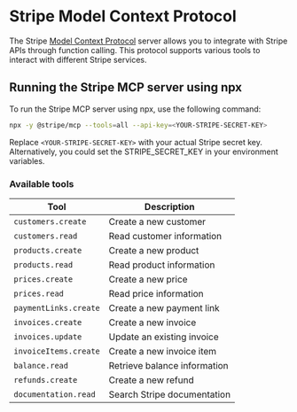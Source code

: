 # Stripe Model Context Protocol

The Stripe [Model Context Protocol](https://modelcontextprotocol.com/) server allows you to integrate with Stripe APIs through function calling. This protocol supports various tools to interact with different Stripe services.

## Running the Stripe MCP server using npx

To run the Stripe MCP server using npx, use the following command:

```bash
npx -y @stripe/mcp --tools=all --api-key=<YOUR-STRIPE-SECRET-KEY>
```

Replace `<YOUR-STRIPE-SECRET-KEY>` with your actual Stripe secret key. Alternatively, you could set the STRIPE_SECRET_KEY in your environment variables.

### Available tools

| Tool                  | Description                  |
| --------------------- | ---------------------------- |
| `customers.create`    | Create a new customer        |
| `customers.read`      | Read customer information    |
| `products.create`     | Create a new product         |
| `products.read`       | Read product information     |
| `prices.create`       | Create a new price           |
| `prices.read`         | Read price information       |
| `paymentLinks.create` | Create a new payment link    |
| `invoices.create`     | Create a new invoice         |
| `invoices.update`     | Update an existing invoice   |
| `invoiceItems.create` | Create a new invoice item    |
| `balance.read`        | Retrieve balance information |
| `refunds.create`      | Create a new refund          |
| `documentation.read`  | Search Stripe documentation  |
